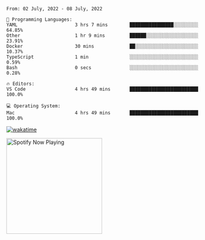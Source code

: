 <!--START_SECTION:waka-->
```text
From: 02 July, 2022 - 08 July, 2022

💬 Programming Languages: 
YAML                     3 hrs 7 mins        ████████████████░░░░░░░░░   64.85% 
Other                    1 hr 9 mins         ██████░░░░░░░░░░░░░░░░░░░   23.91% 
Docker                   30 mins             ██░░░░░░░░░░░░░░░░░░░░░░░   10.37% 
TypeScript               1 min               ░░░░░░░░░░░░░░░░░░░░░░░░░   0.59% 
Bash                     0 secs              ░░░░░░░░░░░░░░░░░░░░░░░░░   0.28%

🔥 Editors: 
VS Code                  4 hrs 49 mins       █████████████████████████   100.0%

💻 Operating System: 
Mac                      4 hrs 49 mins       █████████████████████████   100.0%

```


<!--END_SECTION:waka-->

[![wakatime](https://wakatime.com/badge/user/37718f76-572e-4513-b2c5-41c4d93d287a.svg)](https://wakatime.com/@37718f76-572e-4513-b2c5-41c4d93d287a)

[<img src="https://spotify-playing-gregnrobinson.vercel.app/api/spotify/?background_color=transparent&border_color=transparent" alt="Spotify Now Playing" width="250" />](https://open.spotify.com/user/gregnrobinson-ca)





